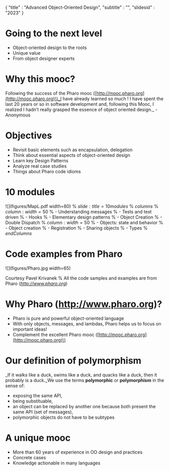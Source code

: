 {
"title" : "Advanced Object-Oriented Design",
"subtitle" : "",
"slidesid" : "2023"
}



# Going to the next level
- Object-oriented design to the roots
- Unique value
- From object designer experts

# Why this mooc?
Following the  success of the Pharo mooc \([http://mooc.pharo.org](http://mooc.pharo.org)\)_I have already learned so much ! I have spent the last 20 years or so in software development and, following this Mooc, I realized I hadn’t really grasped the essence of object oriented design._ - Anonymous

# Objectives
- Revisit basic elements such as encapsulation, delegation
- Think about essential aspects of object-oriented design
- Learn key Design Patterns
- Analyze real case studies
- Things about Pharo code idioms

# 10 modules
![](figures/MapL.pdf width=80)
% ${slide:title=10 modules}$
% ${columns}$
% ${column:width=50}$
% - Understanding messages
% - Tests and test driven 
% - Hooks
% - Elementary design patterns
% - Object Creation
% - Double Dispatch
% ${column:width=50}$
% - Objects: state and behavior
% - Object creation
% - Registration
% - Sharing objects
% - Types
% ${endColumns}$

# Code examples from Pharo
![](figures/Pharo.jpg width=65)

Courtesy Pavel Krivanek
% All the code samples and examples are from Pharo (*http://www.pharo.org*)

#  Why Pharo (http://www.pharo.org)?
- Pharo is pure and powerful object-oriented language
- With only objects, messages, and lambdas, Pharo helps us to focus on important ideas!
- Complement the excellent Pharo mooc \([http://mooc.pharo.org](http://mooc.pharo.org)\)

# Our definition of polymorphism
_If it walks like a duck, swims like a duck, and quacks like a duck, then it probably is a duck._We use the terms **polymorphic** or **polymorphism** in the sense of:
- exposing the same API, 
- being substituable,
- an object can be replaced by another one because both present the same API \(set of messages\),
- polymorphic objects do not have to be subtypes

# A unique mooc
- More than 60 years of experience in OO design and practices
- Concrete cases
- Knowledge actionable in many languages
